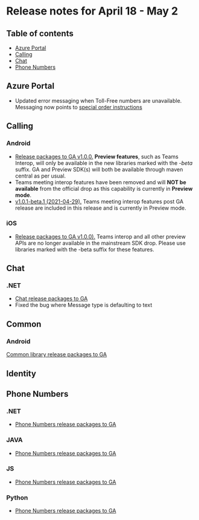 # Release notes for April 18 - May 2

## Table of contents
* [Azure Portal](#azure-portal)
* [Calling](#calling)
* [Chat](#chat)
* [Phone Numbers](#phone-numbers)

## Azure Portal
- Updated error messaging when Toll-Free numbers are unavailable. Messaging now points to [special order instructions](https://github.com/Azure/Communication/)

## Calling

### Android
- [Release packages to GA v1.0.0.](https://github.com/Azure/Communication/blob/master/releasenotes/acs-calling-android-sdk-release-notes.md#v100-2021-04-27) **Preview features**, such as Teams Interop, will only be available in the new libraries marked with the *-beta* suffix. GA and Preview SDK(s) will both be available through maven central as per usual.
- Teams meeting interop features have been removed and will **NOT be available** from the official drop as this capability is currently in **Preview mode**.
- [v1.0.1-beta.1 (2021-04-29).](https://github.com/Azure/Communication/blob/master/releasenotes/acs-calling-android-sdk-release-notes.md#v101-beta1-2021-04-29) Teams meeting interop features post GA release are included in this release and is currently in Preview mode.

### iOS
- [Release packages to GA v1.0.0).](https://github.com/Azure/Communication/blob/master/releasenotes/acs-calling-ios-sdk-release-notes.md#v100-2021-04-27) Teams interop and all other preview APIs are no longer available in the mainstream SDK drop. Please use libraries marked with the -beta suffix for these features.

## Chat
### .NET 
- [Chat release packages to GA](https://github.com/Azure/azure-sdk-for-net/blob/master/sdk/communication/Azure.Communication.Chat/CHANGELOG.md)
- Fixed the bug where Message type is defaulting to text 

## Common

### Android 
[Common library release packages to GA](https://github.com/Azure/azure-sdk-for-android/blob/master/sdk/communication/azure-communication-common/CHANGELOG.md#100-2021-04-20)

## Identity

## Phone Numbers

### .NET
- [Phone Numbers release packages to GA](https://github.com/Azure/azure-sdk-for-net/blob/master/sdk/communication/Azure.Communication.PhoneNumbers/CHANGELOG.md#100-2021-04-26)

### JAVA
- [Phone Numbers release packages to GA](https://github.com/Azure/azure-sdk-for-java/blob/master/sdk/communication/azure-communication-phonenumbers/CHANGELOG.md)

### JS
- [Phone Numbers release packages to GA](https://github.com/Azure/azure-sdk-for-js/blob/master/sdk/communication/communication-phone-numbers/CHANGELOG.md)

### Python
- [Phone Numbers release packages to GA](https://github.com/Azure/azure-sdk-for-python/blob/master/sdk/communication/azure-communication-phonenumbers/CHANGELOG.md)
